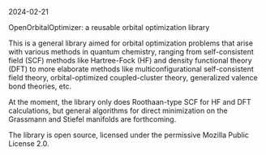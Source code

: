 2024-02-21

OpenOrbitalOptimizer: a reusable orbital optimization library

This is a general library aimed for orbital optimization problems that
arise with various methods in quantum chemistry, ranging from
self-consistent field (SCF) methods like Hartree-Fock (HF) and density
functional theory (DFT) to more elaborate methods like
multiconfigurational self-consistent field theory, orbital-optimized
coupled-cluster theory, generalized valence bond theories, etc.

At the moment, the library only does Roothaan-type SCF for HF and DFT
calculations, but general algorithms for direct minimization on the
Grassmann and Stiefel manifolds are forthcoming.

The library is open source, licensed under the permissive Mozilla
Public License 2.0.
